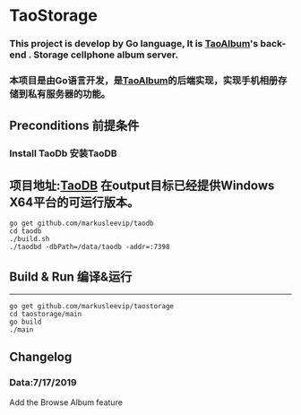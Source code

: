 # TaoStorage
### This project is develop by Go language, It is [TaoAlbum](https://github.com/markusleevip/TaoAlbum-android)'s back-end . Storage cellphone album server.
### 本项目是由Go语言开发，是[TaoAlbum](https://github.com/markusleevip/TaoAlbum-android)的后端实现，实现手机相册存储到私有服务器的功能。

## Preconditions 前提条件
###  Install TaoDb 安装TaoDB
项目地址:[TaoDB](https://github.com/markusleevip/taodb)
在output目标已经提供Windows X64平台的可运行版本。
-----------
	go get github.com/markusleevip/taodb
	cd taodb
	./build.sh
	./taodbd -dbPath=/data/taodb -addr=:7398


## Build & Run 编译&运行

-----------
    go get github.com/markusleevip/taostorage
    cd taostorage/main
    go build
    ./main 
		
## Changelog

### Data:7/17/2019
Add the Browse Album feature

    



